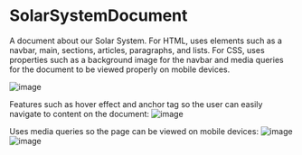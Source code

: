 # SolarSystemDocument
A document about our Solar System. For HTML, uses elements such as a navbar, main, sections, articles, paragraphs, and lists. For CSS, uses properties such as a background image for the navbar and media queries for the document to be viewed properly on mobile devices.

![image](https://github.com/kylehraja/SolarSystemDocument/assets/140476247/c2fec3fa-41d2-4f91-89b0-5b3ef3250ce8)


Features such as hover effect and anchor tag so the user can easily navigate to content on the document:
![image](https://github.com/kylehraja/SolarSystemDocument/assets/140476247/85d8f374-4654-471b-be05-6de8661cea22)


Uses media queries so the page can be viewed on mobile devices:
![image](https://github.com/kylehraja/SolarSystemDocument/assets/140476247/4e529b4a-48f7-495e-9d45-befddb43dce6)
![image](https://github.com/kylehraja/SolarSystemDocument/assets/140476247/51a29f6d-eaf3-49fb-92f1-2aaf337079be)



